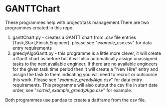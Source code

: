 # GANTTChart

These programmes help with project/task management.There are two programmes created in this repo:
1. ganttChart.py - creates a GANTT chart from .csv file entries (Task,Start,Finish,Engineer). please see "_example_csv.csv_" for data entry requirements
2. greedyAlgoGantt.py - this programme is a little more clever, it will create a Gantt chart as before but it will also automatically assign unassigned tasks to the next available engineer. If there are no available engineers for the given task time period then it will create a "New Hire" entry and assign the task to them indicating you will need to recruit or outsource this work. Please see "_example_greedyAlgo.csv_" for data entry requirements. This programme will also output the csv file in start date order, see "_sorted_example_greedyAlgo.csv_" for example.

Both programmes use pandas to create a datframe from the csv file.
